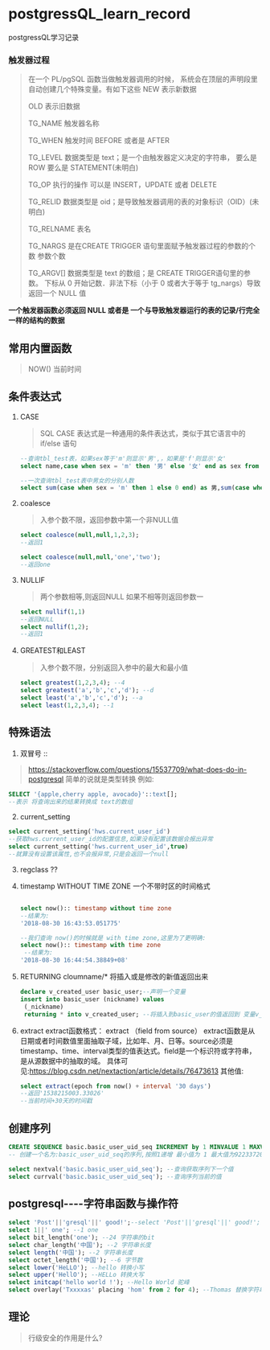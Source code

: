 # postgressQL_learn_record
postgressQL学习记录

### 触发器过程
> 在一个 PL/pgSQL 函数当做触发器调用的时候， 系统会在顶层的声明段里自动创建几个特殊变量。有如下这些
> NEW 表示新数据
> 
> OLD 表示旧数据
> 
> TG_NAME 触发器名称
> 
> TG_WHEN 触发时间 BEFORE 或者是 AFTER
> 
> TG_LEVEL 数据类型是 text；是一个由触发器定义决定的字符串， 要么是 ROW 要么是 STATEMENT(未明白)
> 
> TG_OP 执行的操作 可以是 INSERT，UPDATE 或者 DELETE
> 
> TG_RELID 数据类型是 oid；是导致触发器调用的表的对象标识（OID）(未明白)
> 
> TG_RELNAME 表名
> 
> TG_NARGS 是在CREATE TRIGGER 语句里面赋予触发器过程的参数的个数 参数个数
> 
> TG_ARGV[] 数据类型是 text 的数组；是 CREATE TRIGGER语句里的参数。 下标从 0 开始记数．非法下标（小于 0 或者大于等于 tg_nargs）导致返回一个 NULL 值
> 
**一个触发器函数必须返回 NULL 或者是 一个与导致触发器运行的表的记录/行完全一样的结构的数据**


## 常用内置函数

>NOW() 当前时间

## 条件表达式
1. CASE
   > SQL CASE 表达式是一种通用的条件表达式，类似于其它语言中的 if/else 语句
   
   ```sql
   --查询tbl_test表，如果sex等于'm'则显示'男',，如果是'f'则显示'女'
   select name,case when sex = 'm' then '男' else '女' end as sex from tbl_test;

   --一次查询tbl_test表中男女的分别人数
   select sum(case when sex = 'm' then 1 else 0 end) as 男,sum(case when sex='f' then 1 else 0 end)as 女 from tbl_test;
   ```

2. coalesce
   > 入参个数不限，返回参数中第一个非NULL值
   ```sql
   select coalesce(null,null,1,2,3);
   --返回1

   select coalesce(null,null,'one','two');
   --返回one
   ```

3. NULLIF
   > 两个参数相等,则返回NULL 如果不相等则返回参数一
   ```sql
   select nullif(1,1)
   --返回NULL
   select nullif(1,2);
   --返回1
   ```
4. GREATEST和LEAST
   > 入参个数不限，分别返回入参中的最大和最小值
   ```sql
   select greatest(1,2,3,4); --4
   select greatest('a','b','c','d'); --d
   select least('a','b','c','d'); --a
   select least(1,2,3,4); --1

   ```
 
 ## 特殊语法
 1. 双冒号 ::
   > https://stackoverflow.com/questions/15537709/what-does-do-in-postgresql
   简单的说就是类型转换
   例如:
   ```sql
   SELECT '{apple,cherry apple, avocado}'::text[];
   --表示 将查询出来的结果转换成 text的数组
   ```
 2. current_setting
   ```sql
   select current_setting('hws.current_user_id')
   --获取hws.current_user_id的配置信息,如果没有配置该数据会报出异常
   select current_setting('hws.current_user_id',true)
   --就算没有设置该属性,也不会报异常,只是会返回一个null
   ```
3. regclass ??
4. timestamp WITHOUT TIME ZONE 一个不带时区的时间格式
    ```sql
    
    select now():: timestamp without time zone
    --结果为:
    '2018-08-30 16:43:53.051775'

    --我们查询 now()的时候就是 with time zone,这里为了更明确:
    select now():: timestamp with time zone
     --结果为:
    '2018-08-30 16:44:54.38849+08'
    ```
5. RETURNING cloumname/* 将插入或是修改的新值返回出来
   ```sql
   declare v_created_user basic_user;--声明一个变量
   insert into basic_user (nickname) values
    (_nickname) 
    returning * into v_created_user; --将插入到basic_user的值返回到 变量v_created_user中

   ```

6. extract
    extract函数格式：
    extract （field from source）
    extract函数是从日期或者时间数值里面抽取子域，比如年、月、日等。source必须是timestamp、time、interval类型的值表达式。field是一个标识符或字符串，是从源数据中的抽取的域。
    具体可见:https://blog.csdn.net/nextaction/article/details/76473613
    其他值:
   ```sql
   select extract(epoch from now() + interval '30 days')
   --返回'1538215003.33026'
   --当前时间+30天的时间戳
   ```
 ## 创建序列
 ```sql
 CREATE SEQUENCE basic.basic_user_uid_seq INCREMENT by 1 MINVALUE 1 MAXVALUE 9223372036854775807 START WITH 1;
 -- 创建一个名为:basic_user_uid_seq的序列,按照1递增 最小值为 1 最大值为9223372036854775807 从1开始

 select nextval('basic.basic_user_uid_seq'); --查询获取序列下一个值
 select currval('basic.basic_user_uid_seq'); --查询序列当前的值
 ```

## postgresql----字符串函数与操作符
```sql
select 'Post'||'gresql'||' good!';--select 'Post'||'gresql'||' good!';
select 1||' one'; --1 one
select bit_length('one'); --24 字符串的bit
select char_length('中国'); --2 字符串长度
select length('中国'); --2 字符串长度
select octet_length('中国'); --6 字节数
select lower('HeLLO'); --hello 转换小写
select upper('HellO'); --HELLo 转换大写
select initcap('hello world !'); --Hello World 驼峰
select overlay('Txxxxas' placing 'hom' from 2 for 4); --Thomas 替换字符串

```
> 
## 理论
 > 行级安全的作用是什么?